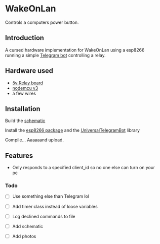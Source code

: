 # WakeOnLan

Controls a computers power button.

## Introduction

A cursed hardware implementation for WakeOnLan using a esp8266 running a simple [Telegram bot](https://core.telegram.org/bots) controlling a relay.


## Hardware used

- [5v Relay board](https://nl.aliexpress.com/item/1005002617199944.html?spm=a2g0o.search0304.0.0.27c02a257Dg3bo)
- [nodemcu v3](https://nl.aliexpress.com/item/32520574539.html?spm=a2g0o.productlist.0.0.6ee422daVuEDwZ)
- a few wires

## Installation

Build the [schematic](tmp)

Install the  [esp8266 package](https://arduino-esp8266.readthedocs.io/en/latest/installing.html) and the [UniversalTelegramBot](https://github.com/witnessmenow/Universal-Arduino-Telegram-Bot#installing) library

Compile...
Aaaaaand upload.




## Features
- Only responds to a specified client_id so no one else can turn on your pc



### Todo
- [ ] Use something else than Telegram lol
- [ ] Add timer class instead of loose variables
- [ ] Log declined commands to file
- [ ] Add schematic 
- [ ] Add photos


